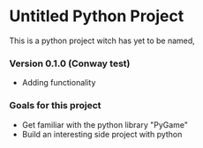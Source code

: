 # Untitled Python Project 

This is a python project witch has yet to be named,

### Version 0.1.0 (Conway test)
- Adding functionality

### Goals for this project
- Get familiar with the python library "PyGame"
- Build an interesting side project with python

